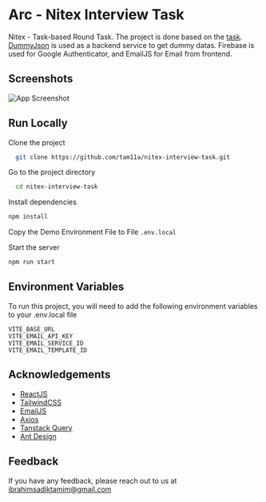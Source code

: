 # Arc - Nitex Interview Task

Nitex - Task-based Round Task. The project is done based on the [task](/task.md). [DummyJson](https://dummyjson.com/) is used as a backend service to get dummy datas. Firebase is used for Google Authenticator, and EmailJS for Email from frontend.

## Screenshots

![App Screenshot](http://e-arc.netlify.app/e-arc.netlify.app_.png)

## Run Locally

Clone the project

```bash
  git clone https://github.com/tam11a/nitex-interview-task.git
```

Go to the project directory

```bash
  cd nitex-interview-task
```

Install dependencies

```bash
npm install
```

Copy the Demo Environment File to File `.env.local`

Start the server

```bash
npm run start
```

## Environment Variables

To run this project, you will need to add the following environment variables to your .env.local file

`VITE_BASE_URL`  
`VITE_EMAIL_API_KEY`  
`VITE_EMAIL_SERVICE_ID`  
`VITE_EMAIL_TEMPLATE_ID`

## Acknowledgements

- [ReactJS](https://react.dev/)
- [TailwindCSS](https://tailwindcss.com/)
- [EmailJS](https://www.emailjs.com/)
- [Axios](https://axios-http.com/)
- [Tanstack Query](https://tanstack.com/query/latest)
- [Ant Design](https://ant.design/)

## Feedback

If you have any feedback, please reach out to us at ibrahimsadiktamim@gmail.com
